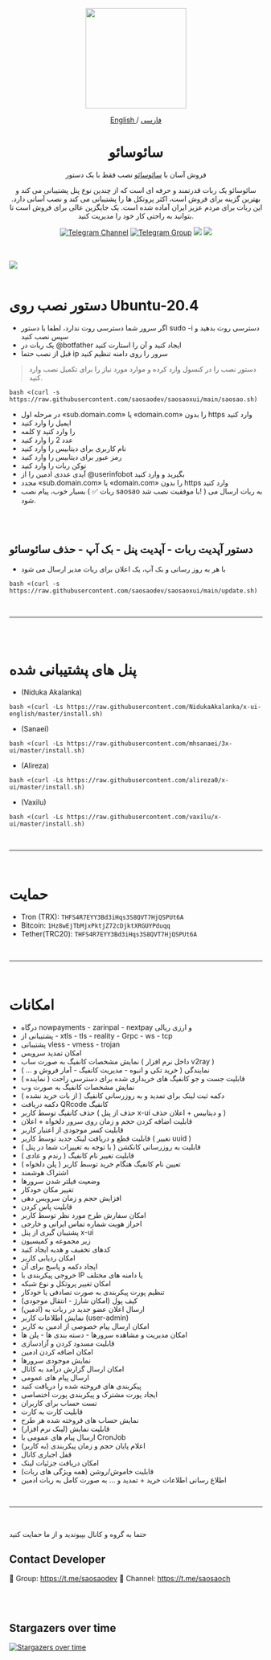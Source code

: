<p align="center">
  <a href="https://github.com/hosseinabdinasab/saosaoxui" target="_blank" rel="noopener noreferrer">
    <picture>
      <source media="(prefers-color-scheme: dark)" srcset="https://github.com/hosseinabdinasab/saosaoxui/assets/165170298/fd9e2bfc-4137-4d20-8c52-82a34158ec43">
      <img width="200" height="200" src="https://github.com/hosseinabdinasab/saosaoxui/assets/165170298/fd9e2bfc-4137-4d20-8c52-82a34158ec43">
    </picture>
  </a>
</p>

<p align="center">
	<a href="./README.md">
	English
	</a>
	/
	<a href="./README-fa.md">
	فارسی
	</a>

</p>

<h1 align="center"/>سائوسائو</h1>

<p align="center">
فروش آسان با <a href="https://github.com/hosseinabdinasab/saosaoxui">سائوسائو</a> نصب فقط با یک دستور
</p>

<p align="center">
سائوسائو یک ربات قدرتمند و حرفه ای است که از چندین نوع پنل پشتیبانی می کند و بهترین گزینه برای فروش است، اکثر پروتکل ها را پشتیبانی می کند و نصب آسانی دارد. این ربات برای مردم عزیز ایران آماده شده است. یک جایگزین عالی برای فروش است تا بتوانید به راحتی کار خود را مدیریت کنید.
</p>


<div align=center>

[![Telegram Channel](https://img.shields.io/endpoint?label=Channel&style=flat-square&url=https%3A%2F%2Ftg.sumanjay.workers.dev%2Fsaosaoch&color=blue)](https://telegram.dog/saosaoch)
[![Telegram Group](https://img.shields.io/endpoint?color=neon&label=Support%20Group&style=flat-square&url=https%3A%2F%2Ftg.sumanjay.workers.dev%2Fsaosaodev)](https://telegram.dog/saosaodev)
<img src="https://img.shields.io/github/license/saosaodev/saosaoxui?style=flat-square" />
<img src="https://img.shields.io/github/v/release/saosaodev/saosaoxui.svg" />
<!-- <img src="https://visitor-badge.glitch.me/badge?page_id=saosaodev.saosaodev" />
 -->
</div>

<br>
<br>
    <a align="center">
        <img src="https://github.com/hosseinabdinasab/saosaoxui/assets/27927279/f6635ea5-ab26-4c64-a7b8-952203f79763" />
    </a>     
<br>
<br>







# دستور نصب روی Ubuntu-20.4


- اگر سرور شما دسترسی روت ندارد، لطفا با دستور sudo -i دسترسی روت بدهید و سپس نصب کنید
- یک ربات در @botfather ایجاد کنید و آن را استارت کنید
- قبل از نصب حتما ip سرور را روی دامنه تنظیم کنید 
> دستور نصب را در کنسول وارد کرده و موارد مورد نیاز را برای تکمیل نصب وارد کنید.
```
bash <(curl -s https://raw.githubusercontent.com/saosaodev/saosaoxui/main/saosao.sh)
```
- در مرحله اول «sub.domain.com» یا «domain.com» را بدون https وارد کنید
- ایمیل را وارد کنید
- کلمه y را وارد کنید
- عدد 2 را وارد کنید
- نام کاربری برای دیتابیس را وارد کنید
- رمز عبور برای دیتابیس را وارد کنید
- توکن ربات را وارد کنید
- آیدی عددی ادمین را از @userinfobot بگیرید و وارد کنید
- مجدد «sub.domain.com» یا «domain.com» را بدون https وارد کنید
- بسیار خوب، پیام نصب ( ✅ ربات saosao با موفقیت نصب شد! ) به ربات ارسال می شود.

<br>
<br>

## دستور آپدیت ربات - آپدیت پنل - بک آپ - حذف سائوسائو

- با هر به روز رسانی و بک آپ، یک اعلان برای ربات مدیر ارسال می شود


```
bash <(curl -s https://raw.githubusercontent.com/saosaodev/saosaoxui/main/update.sh)
```

<br>
<hr>
<br>
<br>



# پنل های پشتیبانی شده


- (Niduka Akalanka)
````
bash <(curl -Ls https://raw.githubusercontent.com/NidukaAkalanka/x-ui-english/master/install.sh)
````
- (Sanaei)
````
bash <(curl -Ls https://raw.githubusercontent.com/mhsanaei/3x-ui/master/install.sh)
````
- (Alireza)
````
bash <(curl -Ls https://raw.githubusercontent.com/alireza0/x-ui/master/install.sh)
````
- (Vaxilu)
````
bash <(curl -Ls https://raw.githubusercontent.com/vaxilu/x-ui/master/install.sh)
````



<br>
<hr>
<br>


# حمایت

- Tron (TRX): `THFS4R7EYY3Bd3iHqs3S8QVT7HjQSPUt6A`
- Bitcoin: `1Hz8wEjTbMjxPktjZ72cDjktXRGUYPduqq`
- Tether(TRC20): `THFS4R7EYY3Bd3iHqs3S8QVT7HjQSPUt6A`



<br>
<hr>
<br>


# امکانات

- درگاه nowpayments - zarinpal - nextpay و ارزی ریالی
- پشتیبانی از - xtls - tls - reality - Grpc - ws - tcp
- پشتیبانی vless - vmess - trojan
- امکان تمدید سرویس
- نمایش مشخصات کانفیگ به صورت ساب ( داخل نرم افزار v2ray )
- نمایندگی ( خرید تکی و انبوه - مدیریت کانفیگ - آمار فروش و ... )
- قابلیت جست و جو کانفیگ های خریداری شده برای دسترسی راحت ( نماینده )
- نمایش مشخصات  کانفیگ به صورت وب
- دکمه ثبت لینک برای تمدید و به روزرسانی کانفیگ ( از بات خرید نشده )
- دکمه دریافت QRcode کانفیگ 
- حذف کانفیگ توسط کاربر ( حذف از پنل x-ui و دیتابیس + اعلان حذف )
- قابلیت اضافه کردن حجم و زمان روی سرور دلخواه + اعلان
- قابلیت کسر موجودی از اعتبار کاربر
- قابلیت قطع و دریافت لینک جدید توسط کاربر ( تغییر uuid )
- قابلیت به روزرسانی کانکشن ( با توجه به تغییرات شما در پنل )
- قابلیت تغییر نام کانفیگ ( رندم و عادی )
- تعیین نام کانفیگ هنگام خرید توسط کاربر ( پلن دلخواه )
- اشتراک هوشمند
- وضعیت فیلتر شدن سرورها
- تغییر مکان خودکار
- افزایش حجم و زمان سرویس دهی
- قابلیت پاس کردن
- امکان سفارش طرح مورد نظر توسط کاربر
- احراز هویت شماره تماس ایرانی و خارجی
- پشتیبان گیری از پنل x-ui
- زیر مجموعه و کمیسیون
- کدهای تخفیف و هدیه ایجاد کنید
- امکان ردیابی کاربر
- ایجاد دکمه و پاسخ برای آن
- خروجی پیکربندی با IP یا دامنه های مختلف
- امکان تغییر پروتکل و نوع شبکه
- تنظیم پورت پیکربندی به صورت تصادفی یا خودکار
- کیف پول (امکان شارژ - انتقال موجودی)
- ارسال اعلان عضو جدید در ربات به (ادمین)
- نمایش اطلاعات کاربر (user-admin)
- امکان ارسال پیام خصوصی از ادمین به کاربر
- امکان مدیریت و مشاهده سرورها - دسته بندی ها - پلن ها
- قابلیت مسدود کردن و آزادسازی
- امکان اضافه کردن ادمین
- نمایش موجودی سرورها
- امکان ارسال گزارش درآمد به کانال
- ارسال پیام های عمومی
- پیکربندی های فروخته شده را دریافت کنید
- ایجاد پورت مشترک و پیکربندی پورت اختصاصی
- تست حساب برای کاربران
- قابلیت کارت به کارت
- نمایش حساب های فروخته شده هر طرح
- قابلیت نمایش (لینک نرم افزار)
- ارسال پیام های عمومی با CronJob
- اعلام پایان حجم و زمان پیکربندی (به کاربر)
- قفل اجباری کانال
- امکان دریافت جزئیات لینک
- قابلیت خاموش/روشن (همه ویژگی های ربات)
- اطلاع رسانی اطلاعات خرید + تمدید و ... به صورت کامل به ربات ادمین



<br>
<hr>
<br>


حتما به گروه و کانال بپیوندید و از ما حمایت کنید

## Contact Developer
💎 Group: https://t.me/saosaodev
💎 Channel: https://t.me/saosaoch

<br>
<br>

## Stargazers over time

[![Stargazers over time](https://starchart.cc/saosaodev/saosaoxui.svg)](https://starchart.cc/saosaodev/saosaoxui)
